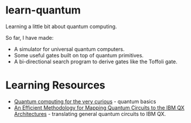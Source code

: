 # learn-quantum

Learning a little bit about quantum computing.

So far, I have made:

 * A simulator for universal quantum computers.
 * Some useful gates built on top of quantum primitives.
 * A bi-directional search program to derive gates like the Toffoli gate.

# Learning Resources

 * [Quantum computing for the very curious](https://quantum.country/qcvc) - quantum basics
 * [An Efficient Methodology for Mapping Quantum Circuits to the IBM QX Architectures](https://arxiv.org/abs/1712.04722) - translating general quantum circuits to IBM QX.
